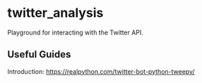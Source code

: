 # twitter_analysis
Playground for interacting with the Twitter API.

## Useful Guides

Introduction: https://realpython.com/twitter-bot-python-tweepy/
